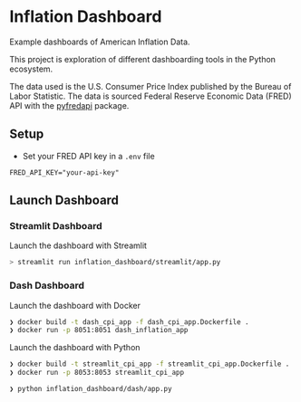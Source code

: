 # Inflation Dashboard

Example dashboards of American Inflation Data.

This project is exploration of different dashboarding tools in the Python ecosystem.

The data used is the U.S. Consumer Price Index published by the Bureau of Labor Statistic. The data is sourced Federal Reserve Economic Data (FRED) API with the [pyfredapi](https://github.com/gw-moore/pyfredapi) package.

## Setup

- Set your FRED API key in a `.env` file

```
FRED_API_KEY="your-api-key"
```

## Launch Dashboard

### Streamlit Dashboard

Launch the dashboard with Streamlit

```bash
> streamlit run inflation_dashboard/streamlit/app.py
```

### Dash Dashboard

Launch the dashboard with Docker

```bash
❯ docker build -t dash_cpi_app -f dash_cpi_app.Dockerfile .
❯ docker run -p 8051:8051 dash_inflation_app
```

Launch the dashboard with Python

```bash
❯ docker build -t streamlit_cpi_app -f streamlit_cpi_app.Dockerfile .
❯ docker run -p 8053:8053 streamlit_cpi_app

```
```bash
❯ python inflation_dashboard/dash/app.py
```
